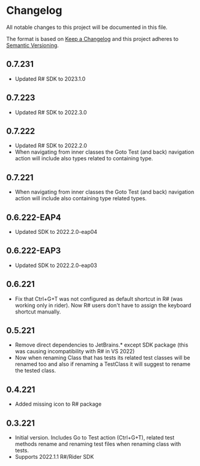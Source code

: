 # Changelog

All notable changes to this project will be documented in this file.

The format is based on [Keep a Changelog](http://keepachangelog.com/en/1.0.0/)
and this project adheres to [Semantic Versioning](http://semver.org/spec/v2.0.0.html).

## 0.7.231

- Updated R# SDK to 2023.1.0

## 0.7.223

- Updated R# SDK to 2022.3.0

## 0.7.222

- Updated R# SDK to 2022.2.0
- When navigating from inner classes the Goto Test (and back) navigation action will include also types related to
  containing type.


## 0.7.221

- When navigating from inner classes the Goto Test (and back) navigation action will include also containing type related types.

## 0.6.222-EAP4

- Updated SDK to 2022.2.0-eap04

## 0.6.222-EAP3

- Updated SDK to 2022.2.0-eap03

## 0.6.221

- Fix that Ctrl+G+T was not configured as default shortcut in R# (was working only in rider). Now R# users don't have to assign the keyboard shortcut manually.

## 0.5.221

- Remove direct dependencies to JetBrains.* except SDK package (this was causing incompatibility with R# in VS 2022)
- Now when renaming Class that has tests its related test classes will
  be renamed too and also if renaming a TestClass it will suggest to
  rename the tested class.

## 0.4.221

- Added missing icon to R# package

## 0.3.221

- Initial version. Includes Go to Test action (Ctrl+G+T), related test methods rename and renaming test files when
  renaming class with tests.
- Supports 2022.1.1 R#/Rider SDK
